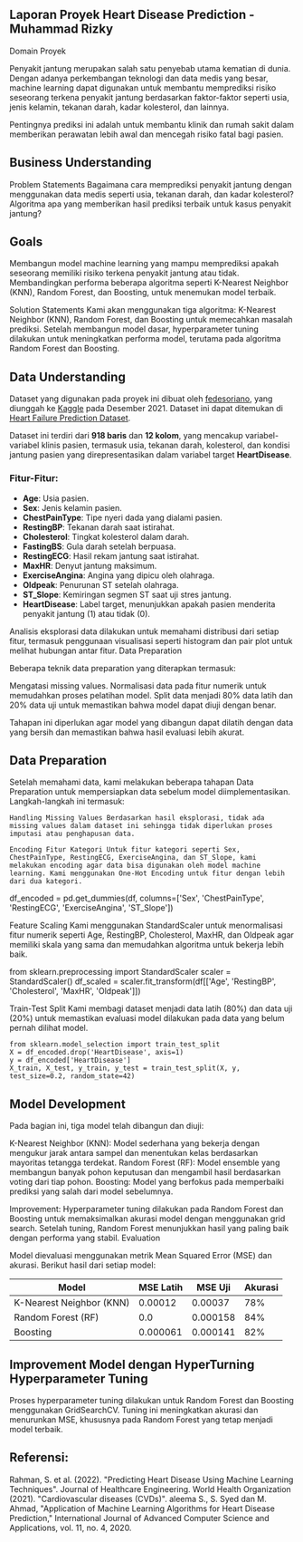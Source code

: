 ## Laporan Proyek Heart Disease Prediction - Muhammad Rizky
Domain Proyek

Penyakit jantung merupakan salah satu penyebab utama kematian di dunia. Dengan adanya perkembangan teknologi dan data medis yang besar, machine learning dapat digunakan untuk membantu memprediksi risiko seseorang terkena penyakit jantung berdasarkan faktor-faktor seperti usia, jenis kelamin, tekanan darah, kadar kolesterol, dan lainnya.

Pentingnya prediksi ini adalah untuk membantu klinik dan rumah sakit dalam memberikan perawatan lebih awal dan mencegah risiko fatal bagi pasien.

## Business Understanding
Problem Statements
Bagaimana cara memprediksi penyakit jantung dengan menggunakan data medis seperti usia, tekanan darah, dan kadar kolesterol?
Algoritma apa yang memberikan hasil prediksi terbaik untuk kasus penyakit jantung?

## Goals
 Membangun model machine learning yang mampu memprediksi apakah seseorang memiliki risiko terkena penyakit jantung atau tidak.
 Membandingkan performa beberapa algoritma seperti K-Nearest Neighbor (KNN), Random Forest, dan Boosting, untuk menemukan model terbaik.

Solution Statements
Kami akan menggunakan tiga algoritma: K-Nearest Neighbor (KNN), Random Forest, dan Boosting untuk memecahkan masalah prediksi.
Setelah membangun model dasar, hyperparameter tuning dilakukan untuk meningkatkan performa model, terutama pada algoritma Random Forest dan Boosting.

## Data Understanding


Dataset yang digunakan pada proyek ini dibuat oleh [fedesoriano](https://www.kaggle.com/fedesoriano), yang diunggah ke [Kaggle](https://www.kaggle.com/) pada Desember 2021. Dataset ini dapat ditemukan di [Heart Failure Prediction Dataset](https://www.kaggle.com/datasets/fedesoriano/heart-failure-prediction).

Dataset ini terdiri dari **918 baris** dan **12 kolom**, yang mencakup variabel-variabel klinis pasien, termasuk usia, tekanan darah, kolesterol, dan kondisi jantung pasien yang direpresentasikan dalam variabel target **HeartDisease**.

### Fitur-Fitur:
- **Age**: Usia pasien.
- **Sex**: Jenis kelamin pasien.
- **ChestPainType**: Tipe nyeri dada yang dialami pasien.
- **RestingBP**: Tekanan darah saat istirahat.
- **Cholesterol**: Tingkat kolesterol dalam darah.
- **FastingBS**: Gula darah setelah berpuasa.
- **RestingECG**: Hasil rekam jantung saat istirahat.
- **MaxHR**: Denyut jantung maksimum.
- **ExerciseAngina**: Angina yang dipicu oleh olahraga.
- **Oldpeak**: Penurunan ST setelah olahraga.
- **ST_Slope**: Kemiringan segmen ST saat uji stres jantung.
- **HeartDisease**: Label target, menunjukkan apakah pasien menderita penyakit jantung (1) atau tidak (0).

Analisis eksplorasi data dilakukan untuk memahami distribusi dari setiap fitur, termasuk penggunaan visualisasi seperti histogram dan pair plot untuk melihat hubungan antar fitur.
Data Preparation

Beberapa teknik data preparation yang diterapkan termasuk:

Mengatasi missing values.
Normalisasi data pada fitur numerik untuk memudahkan proses pelatihan model.
Split data menjadi 80% data latih dan 20% data uji untuk memastikan bahwa model dapat diuji dengan benar.

Tahapan ini diperlukan agar model yang dibangun dapat dilatih dengan data yang bersih dan memastikan bahwa hasil evaluasi lebih akurat.

## Data Preparation

Setelah memahami data, kami melakukan beberapa tahapan Data Preparation untuk mempersiapkan data sebelum model diimplementasikan. Langkah-langkah ini termasuk:

    Handling Missing Values Berdasarkan hasil eksplorasi, tidak ada missing values dalam dataset ini sehingga tidak diperlukan proses imputasi atau penghapusan data.

    Encoding Fitur Kategori Untuk fitur kategori seperti Sex, ChestPainType, RestingECG, ExerciseAngina, dan ST_Slope, kami melakukan encoding agar data bisa digunakan oleh model machine learning. Kami menggunakan One-Hot Encoding untuk fitur dengan lebih dari dua kategori.


df_encoded = pd.get_dummies(df, columns=['Sex', 'ChestPainType', 'RestingECG', 'ExerciseAngina', 'ST_Slope'])

Feature Scaling Kami menggunakan StandardScaler untuk menormalisasi fitur numerik seperti Age, RestingBP, Cholesterol, MaxHR, dan Oldpeak agar memiliki skala yang sama dan memudahkan algoritma untuk bekerja lebih baik.


from sklearn.preprocessing import StandardScaler
scaler = StandardScaler()
df_scaled = scaler.fit_transform(df[['Age', 'RestingBP', 'Cholesterol', 'MaxHR', 'Oldpeak']])

Train-Test Split Kami membagi dataset menjadi data latih (80%) dan data uji (20%) untuk memastikan evaluasi model dilakukan pada data yang belum pernah dilihat model.

    from sklearn.model_selection import train_test_split
    X = df_encoded.drop('HeartDisease', axis=1)
    y = df_encoded['HeartDisease']
    X_train, X_test, y_train, y_test = train_test_split(X, y, test_size=0.2, random_state=42)



## Model Development

Pada bagian ini, tiga model telah dibangun dan diuji:

K-Nearest Neighbor (KNN): Model sederhana yang bekerja dengan mengukur jarak antara sampel dan menentukan kelas berdasarkan mayoritas tetangga terdekat.
Random Forest (RF): Model ensemble yang membangun banyak pohon keputusan dan mengambil hasil berdasarkan voting dari tiap pohon.
Boosting: Model yang berfokus pada memperbaiki prediksi yang salah dari model sebelumnya.

Improvement: Hyperparameter tuning dilakukan pada Random Forest dan Boosting untuk memaksimalkan akurasi model dengan menggunakan grid search. Setelah tuning, Random Forest menunjukkan hasil yang paling baik dengan performa yang stabil.
Evaluation

Model dievaluasi menggunakan metrik Mean Squared Error (MSE) dan akurasi. Berikut hasil dari setiap model:

   
| Model                   | MSE Latih  | MSE Uji    | Akurasi |
|-------------------------|------------|------------|---------|
| K-Nearest Neighbor (KNN) | 0.00012    | 0.00037    | 78%     |
| Random Forest (RF)       | 0.0        | 0.000158   | 84%     |
| Boosting                 | 0.000061   | 0.000141   | 82%     |


## Improvement Model dengan HyperTurning Hyperparameter Tuning
Proses hyperparameter tuning dilakukan untuk Random Forest dan Boosting menggunakan GridSearchCV. Tuning ini meningkatkan akurasi dan menurunkan MSE, khususnya pada Random Forest yang tetap menjadi model terbaik.

## Referensi:

Rahman, S. et al. (2022). "Predicting Heart Disease Using Machine Learning Techniques". Journal of Healthcare Engineering.
World Health Organization (2021). "Cardiovascular diseases (CVDs)".
aleema S., S. Syed dan M. Ahmad, "Application of Machine Learning Algorithms for Heart Disease Prediction," International Journal of Advanced Computer Science and Applications, vol. 11, no. 4, 2020.
